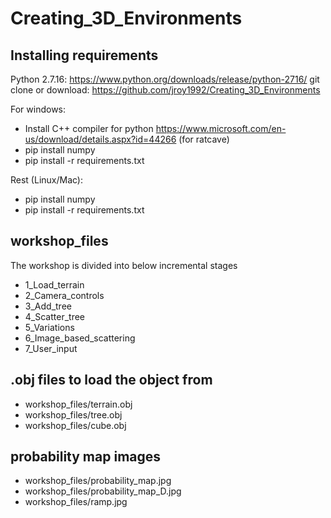 # Creating_3D_Environments

## Installing requirements
Python 2.7.16: https://www.python.org/downloads/release/python-2716/
git clone or download: https://github.com/jroy1992/Creating_3D_Environments

For windows:
* Install C++ compiler for python https://www.microsoft.com/en-us/download/details.aspx?id=44266 (for ratcave)
* pip install numpy
* pip install -r requirements.txt

Rest (Linux/Mac):
* pip install numpy
* pip install -r requirements.txt

## workshop_files
The workshop is divided into below incremental stages
* 1_Load_terrain
* 2_Camera_controls
* 3_Add_tree
* 4_Scatter_tree
* 5_Variations
* 6_Image_based_scattering
* 7_User_input

## .obj files to load the object from
* workshop_files/terrain.obj
* workshop_files/tree.obj
* workshop_files/cube.obj 

## probability map images
* workshop_files/probability_map.jpg
* workshop_files/probability_map_D.jpg
* workshop_files/ramp.jpg
